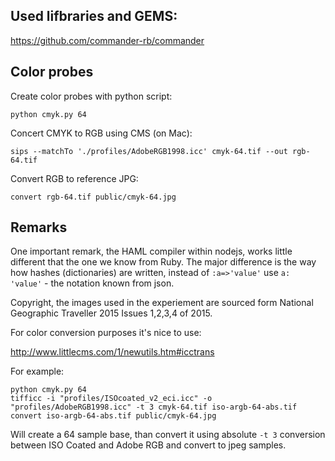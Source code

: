 ## Used lifbraries and GEMS:

https://github.com/commander-rb/commander

## Color probes

Create color probes with python script:

```
python cmyk.py 64
```

Concert CMYK to RGB using CMS (on Mac):

```
sips --matchTo './profiles/AdobeRGB1998.icc' cmyk-64.tif --out rgb-64.tif
```

Convert RGB to reference JPG:

```
convert rgb-64.tif public/cmyk-64.jpg
```

## Remarks

One important remark, the HAML compiler within nodejs, works little different that the one we know from Ruby. The major difference is the way how hashes (dictionaries) are written, instead of `:a=>'value'` use `a: 'value'` - the notation known from json.

Copyright, the images used in the experiement are sourced form National Geographic Traveller 2015 Issues 1,2,3,4 of 2015.


For color conversion purposes it's nice to use:

http://www.littlecms.com/1/newutils.htm#icctrans


For example:
```
python cmyk.py 64
tifficc -i "profiles/ISOcoated_v2_eci.icc" -o "profiles/AdobeRGB1998.icc" -t 3 cmyk-64.tif iso-argb-64-abs.tif
convert iso-argb-64-abs.tif public/cmyk-64.jpg
```

Will create a 64 sample base, than convert it using absolute `-t 3` conversion between ISO Coated and Adobe RGB and convert to jpeg samples.
